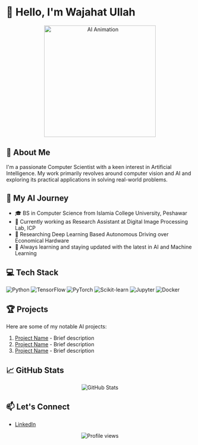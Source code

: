 # 👋 Hello, I'm Wajahat Ullah

<div align="center">
  <img src="https://media.giphy.com/media/3o7qE1YN7aBOFPRw8E/giphy.gif" width="300" alt="AI Animation">
</div>

## 🧠 About Me

I'm a passionate Computer Scientist with a keen interest in Artificial Intelligence. My work primarily revolves around computer vision and AI and exploring its practical applications in solving real-world problems.

## 🚀 My AI Journey

- 🎓 BS in Computer Science from Islamia College University, Peshawar
- 💼 Currently working as Research Assistant at Digital Image Processing Lab, ICP
- 🔭 Researching Deep Learning Based Autonomous Driving over Economical Hardware
- 🌱 Always learning and staying updated with the latest in AI and Machine Learning

## 💻 Tech Stack

![Python](https://img.shields.io/badge/-Python-3776AB?style=flat-square&logo=Python&logoColor=white)
![TensorFlow](https://img.shields.io/badge/-TensorFlow-FF6F00?style=flat-square&logo=TensorFlow&logoColor=white)
![PyTorch](https://img.shields.io/badge/-PyTorch-EE4C2C?style=flat-square&logo=PyTorch&logoColor=white)
![Scikit-learn](https://img.shields.io/badge/-Scikit--learn-F7931E?style=flat-square&logo=scikit-learn&logoColor=white)
![Jupyter](https://img.shields.io/badge/-Jupyter-F37626?style=flat-square&logo=Jupyter&logoColor=white)
![Docker](https://img.shields.io/badge/-Docker-2496ED?style=flat-square&logo=Docker&logoColor=white)

## 🏆 Projects

Here are some of my notable AI projects:

1. [Project Name](link-to-repo) - Brief description
2. [Project Name](link-to-repo) - Brief description
3. [Project Name](link-to-repo) - Brief description

## 📈 GitHub Stats

<div align="center">
  <img src="https://github-readme-stats.vercel.app/api?username=yourusername&show_icons=true&theme=radical" alt="GitHub Stats">
</div>

## 📫 Let's Connect

- [LinkedIn](https://www.linkedin.com/in/wajht7553/)

<div align="center">
  <img src="https://komarev.com/ghpvc/?username=yourusername&color=blueviolet" alt="Profile views">
</div>
